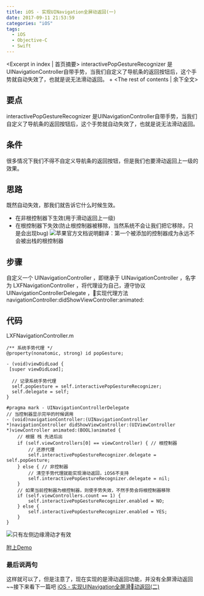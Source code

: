 ```yaml
---
title: iOS - 实现UINavigation全屏动返回(一)
date: 2017-09-11 21:53:59
categories: "iOS"
tags:
  - iOS
  - Objective-C
  - Swift
---
```

<Excerpt in index | 首页摘要> 
interactivePopGestureRecognizer 是UINavigationController自带手势，当我们自定义了导航条的返回按钮后，这个手势就自动失效了，也就是说无法滑动返回。
+<!-- more -->
<The rest of contents | 余下全文>

## 要点
interactivePopGestureRecognizer 是UINavigationController自带手势，当我们自定义了导航条的返回按钮后，这个手势就自动失效了，也就是说无法滑动返回。

## 条件
很多情况下我们不得不自定义导航条的返回按钮，但是我们也要滑动返回上一级的效果。

## 思路
既然自动失效，那我们就告诉它什么时候生效。
- 在非根控制器下生效(用于滑动返回上一级)
- 在根控制器下失效(防止根控制器被移除，当然系统不会让我们把它移除，只是会出现bug)
  ![苹果官方文档说明](http://linxunfeng.github.io/images/2017/09/iOS-实现UINavigation全屏动返回-一/1.png)翻译：第一个被添加的控制器成为永远不会被出栈的根控制器

## 步骤
自定义一个 UINavigationController ，即继承于 UINavigationController ，名字为 LXFNavigationController ，将代理设为自己，遵守协议 UINavigationControllerDelegate ，实现代理方法 navigationController:didShowViewController:animated:

## 代码
LXFNavigationController.m

```objc
/** 系统手势代理 */
@property(nonatomic, strong) id popGesture;
```
```objc
- (void)viewDidLoad {
 [super viewDidLoad];

  // 记录系统手势代理
  self.popGesture = self.interactivePopGestureRecognizer;
  self.delegate = self;
}
```
```objc
#pragma mark - UINavigationControllerDelegate
// 当控制器显示完毕的时候调用
- (void)navigationController:(UINavigationController *)navigationController didShowViewController:(UIViewController *)viewController animated:(BOOL)animated {
    // 根据 栈 先进后出
    if (self.viewControllers[0] == viewController) { // 根控制器
        // 还原代理
        self.interactivePopGestureRecognizer.delegate = self.popGesture;
    } else { // 非控制器
        // 清空手势代理就能实现滑动返回，iOS6不支持
        self.interactivePopGestureRecognizer.delegate = nil;
    }
    // 如果当前控制器为根控制器，则使手势失效，不然手势会将根控制器移除
    if (self.viewControllers.count == 1) {
        self.interactivePopGestureRecognizer.enabled = NO;
    } else {
        self.interactivePopGestureRecognizer.enabled = YES;
    }
}
```
![只有左侧边缘滑动才有效](http://linxunfeng.github.io/images/2017/09/iOS-实现UINavigation全屏动返回-一/2.gif)



[附上Demo](https://github.com/LinXunFeng/LXFNavigationControllerDemo)

### 最后说两句
这样就可以了，但是注意了，现在实现的是滑动返回功能，并没有全屏滑动返回~~接下来看下一篇吧
 [iOS - 实现UINavigation全屏滑动返回(二)](/2017/09/12/iOS-实现UINavigation全屏动返回-二/)



<div class="github-widget" data-repo="LinXunFeng/LXFNavigationControllerDemo"></div>